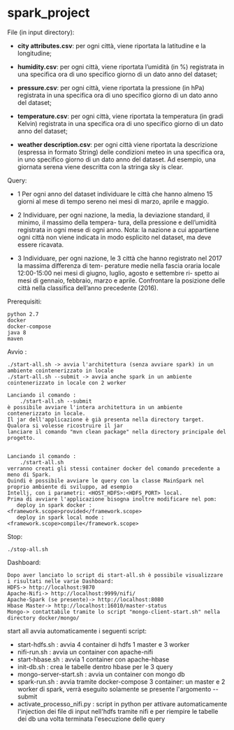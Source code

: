# spark_project


File (in input directory): 

  * __city attributes.csv__: per ogni città, viene riportata la latitudine e la longitudine;

  * __humidity.csv__: per ogni città, viene riportata l’umidità (in %) registrata in una specifica ora di uno
  specifico giorno di un dato anno del dataset;

  * __pressure.csv__: per ogni città, viene riportata la pressione (in hPa) registrata in una specifica ora
  di uno specifico giorno di un dato anno del dataset;

  * __temperature.csv__: per ogni città, viene riportata la temperatura (in gradi Kelvin) registrata in una
  specifica ora di uno specifico giorno di un dato anno del dataset;

  * __weather description.csv__: per ogni città viene riportata la descrizione (espressa in formato
  String) delle condizioni meteo in una specifica ora, in uno specifico giorno di un dato anno del
  dataset. Ad esempio, una giornata serena viene descritta con la stringa sky is clear.

Query: 

  * 1 Per ogni anno del dataset individuare le città che hanno almeno 15 giorni al mese di tempo sereno nei
  mesi di marzo, aprile e maggio.

  * 2 Individuare, per ogni nazione, la media, la deviazione standard, il minimo, il massimo della tempera-
  tura, della pressione e dell’umidità registrata in ogni mese di ogni anno.
  Nota: la nazione a cui appartiene ogni città non viene indicata in modo esplicito nel dataset, ma deve
  essere ricavata.

  * 3 Individuare, per ogni nazione, le 3 città che hanno registrato nel 2017 la massima differenza di tem-
  perature medie nella fascia oraria locale 12:00-15:00 nei mesi di giugno, luglio, agosto e settembre ri-
  spetto ai mesi di gennaio, febbraio, marzo e aprile. Confrontare la posizione delle città nella classifica
  dell’anno precedente (2016).
  
  
Prerequisiti:

    python 2.7
    docker
    docker-compose
    java 8
    maven
    
Avvio :
    
    ./start-all.sh -> avvia l'architettura (senza avviare spark) in un ambiente cointenerizzato in locale
    ./start-all.sh --submit -> avvia anche spark in un ambiente cointenerizzato in locale con 2 worker
   
    Lanciando il comando : 
        ./start-all.sh --submit
    è possibile avviare l'intera architettura in un ambiente contenerizzato in locale.
    Il jar dell'applicazione è già presenta nella directory target. Qualora si volesse ricostruire il jar
    lanciare il comando "mvn clean package" nella directory principale del progetto.
        
    
    Lanciando il comando :
        ./start-all.sh 
    verranno creati gli stessi container docker del comando precedente a meno di Spark. 
    Quindi è possibile avviare le query con la classe MainSpark nel proprio ambiente di sviluppo, ad esempio
    Intellj, con i parametri: <HOST_HDFS>:<HDFS_PORT> local.
    Prima di avviare l'applicazione bisogna inoltre modificare nel pom:
       deploy in spark docker :  <framework.scope>provided</framework.scope>
       deploy in spark local mode : <framework.scope>compile</framework.scope>
       
Stop:

    ./stop-all.sh
                                        
Dashboard:

    Dopo aver lanciato lo script di start-all.sh è possibile visualizzare i risultati nelle varie Dashboard:
    HDFS-> http://localhost:9870
    Apache-Nifi-> http://localhost:9999/nifi/
    Apache-Spark (se presente)-> http://localhost:8080
    Hbase Master-> http://localhost:16010/master-status
    Mongo-> contattabile tramite lo script "mongo-client-start.sh" nella directory docker/mongo/
    
    
    
    
start all avvia automaticamente i seguenti script:
   * start-hdfs.sh : avvia 4 container di hdfs 1 master e 3 worker
   * nifi-run.sh : avvia un container con apache-nifi
   * start-hbase.sh : avvia 1 container con apache-hbase
   * init-db.sh : crea le tabelle dentro hbase per le 3 query
   * mongo-server-start.sh : avvia un container con mongo db
   * spark-run.sh : avvia tramite docker-compose 3 container: un master e 2 worker di spark, verrà eseguito solamente se presente l'argomento --submit
   * activate_processo_nifi.py : script in python per attivare automaticamente l'injection dei file di input nell'hdfs tramite nifi
       e per riempire le tabelle dei db una volta terminata l'esecuzione delle query
       
    
    

